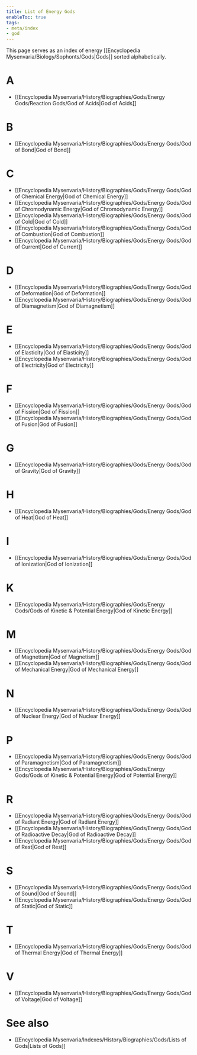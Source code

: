 ```yaml
---
title: List of Energy Gods
enableToc: true
tags:
- meta/index
- god
---
```


This page serves as an index of energy [[Encyclopedia Mysenvaria/Biology/Sophonts/Gods|Gods]] sorted alphabetically.
# A
- [[Encyclopedia Mysenvaria/History/Biographies/Gods/Energy Gods/Reaction Gods/God of Acids|God of Acids]]
# B
- [[Encyclopedia Mysenvaria/History/Biographies/Gods/Energy Gods/God of Bond|God of Bond]]
# C
- [[Encyclopedia Mysenvaria/History/Biographies/Gods/Energy Gods/God of Chemical Energy|God of Chemical Energy]]
- [[Encyclopedia Mysenvaria/History/Biographies/Gods/Energy Gods/God of Chromodynamic Energy|God of Chromodynamic Energy]]
- [[Encyclopedia Mysenvaria/History/Biographies/Gods/Energy Gods/God of Cold|God of Cold]]
- [[Encyclopedia Mysenvaria/History/Biographies/Gods/Energy Gods/God of Combustion|God of Combustion]]
- [[Encyclopedia Mysenvaria/History/Biographies/Gods/Energy Gods/God of Current|God of Current]]
# D
- [[Encyclopedia Mysenvaria/History/Biographies/Gods/Energy Gods/God of Deformation|God of Deformation]]
- [[Encyclopedia Mysenvaria/History/Biographies/Gods/Energy Gods/God of Diamagnetism|God of Diamagnetism]]
# E
- [[Encyclopedia Mysenvaria/History/Biographies/Gods/Energy Gods/God of Elasticity|God of Elasticity]]
- [[Encyclopedia Mysenvaria/History/Biographies/Gods/Energy Gods/God of Electricity|God of Electricity]]
# F
- [[Encyclopedia Mysenvaria/History/Biographies/Gods/Energy Gods/God of Fission|God of Fission]]
- [[Encyclopedia Mysenvaria/History/Biographies/Gods/Energy Gods/God of Fusion|God of Fusion]]
# G
- [[Encyclopedia Mysenvaria/History/Biographies/Gods/Energy Gods/God of Gravity|God of Gravity]]
# H
- [[Encyclopedia Mysenvaria/History/Biographies/Gods/Energy Gods/God of Heat|God of Heat]]
# I
- [[Encyclopedia Mysenvaria/History/Biographies/Gods/Energy Gods/God of Ionization|God of Ionization]]
# K
- [[Encyclopedia Mysenvaria/History/Biographies/Gods/Energy Gods/Gods of Kinetic & Potential Energy|God of Kinetic Energy]]
# M
- [[Encyclopedia Mysenvaria/History/Biographies/Gods/Energy Gods/God of Magnetism|God of Magnetism]]
- [[Encyclopedia Mysenvaria/History/Biographies/Gods/Energy Gods/God of Mechanical Energy|God of Mechanical Energy]]
# N
- [[Encyclopedia Mysenvaria/History/Biographies/Gods/Energy Gods/God of Nuclear Energy|God of Nuclear Energy]]
# P
- [[Encyclopedia Mysenvaria/History/Biographies/Gods/Energy Gods/God of Paramagnetism|God of Paramagnetism]]
- [[Encyclopedia Mysenvaria/History/Biographies/Gods/Energy Gods/Gods of Kinetic & Potential Energy|God of Potential Energy]]
# R
- [[Encyclopedia Mysenvaria/History/Biographies/Gods/Energy Gods/God of Radiant Energy|God of Radiant Energy]]
- [[Encyclopedia Mysenvaria/History/Biographies/Gods/Energy Gods/God of Radioactive Decay|God of Radioactive Decay]]
- [[Encyclopedia Mysenvaria/History/Biographies/Gods/Energy Gods/God of Rest|God of Rest]]
# S
- [[Encyclopedia Mysenvaria/History/Biographies/Gods/Energy Gods/God of Sound|God of Sound]]
- [[Encyclopedia Mysenvaria/History/Biographies/Gods/Energy Gods/God of Static|God of Static]]
# T
- [[Encyclopedia Mysenvaria/History/Biographies/Gods/Energy Gods/God of Thermal Energy|God of Thermal Energy]]
# V
- [[Encyclopedia Mysenvaria/History/Biographies/Gods/Energy Gods/God of Voltage|God of Voltage]]
# See also
- [[Encyclopedia Mysenvaria/Indexes/History/Biographies/Gods/Lists of Gods|Lists of Gods]]
